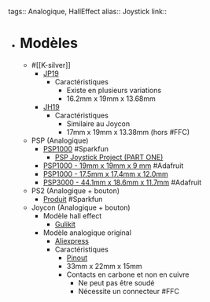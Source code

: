 tags:: Analogique, HallEffect
alias:: Joystick
link::

- # Modèles
	- #[[K-silver]]
		- [JP19](http://www.k-silver.com/e_products/?big_id=49&small_id=27)
			- Caractéristiques
				- Existe en plusieurs variations
				- 16.2mm x 19mm x 13.68mm
		- [JH19](http://www.k-silver.com/html_products/JH19-845.html)
			- Caractéristiques
				- Similaire au Joycon
				- 17mm x 19mm x 13.38mm (hors #FFC)
	- PSP (Analogique)
		- [PSP1000](https://www.sparkfun.com/products/9426) #Sparkfun
			- [PSP Joystick Project (PART ONE)](https://mechail.wordpress.com/2009/04/23/psp-joystick-project-part-one/)
		- [PSP1000 - 19mm x 19mm x 9 mm](https://www.adafruit.com/product/444) #Adafruit
		- [PSP1000 - 17.5mm x 17.4mm x 12.0mm](https://www.adafruit.com/product/2765)
		- [PSP3000 - 44.1mm x 18.6mm x 11.7mm](https://www.adafruit.com/product/3103) #Adafruit
	- PS2 (Analogique + bouton)
		- [Produit](https://www.sparkfun.com/products/9032) #Sparkfun
	- Joycon (Analogique + bouton)
		- Modèle hall effect
			- [Gulikit](https://www.gulikit.com/productinfo/945307.html)
		- Modèle analogique original
			- [Aliexpress](https://fr.aliexpress.com/item/4001209760173.html)
			- Caractéristiques
				- [Pinout](https://bitbuilt.net/forums/index.php?threads/nintendo-switch-joysticks-on-other-consoles.2225/)
				- 33mm x 22mm x 15mm
				- Contacts en carbone et non en cuivre
					- Ne peut pas être soudé
					- Nécessite un connecteur #FFC